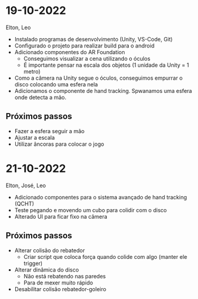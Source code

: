 # 19-10-2022
Elton, Leo

- Instalado programas de desenvolvimento (Unity, VS-Code, Git)
- Configurado o projeto para realizar build para o android
- Adicionado componentes do AR Foundation
  - Conseguimos visualizar a cena utilizando o óculos
  - É importante pensar na escala dos objetos (1 unidade da Unity = 1 metro)
- Como a câmera na Unity segue o óculos, conseguimos empurrar o disco colocando uma esfera nela
- Adicionamos o componente de hand tracking. Spwanamos uma esfera onde detecta a mão.


## Próximos passos
- Fazer a esfera seguir a mão
- Ajustar a escala
- Utilizar âncoras para colocar o jogo


# 21-10-2022
Elton, José, Leo

- Adicionado componentes para o sistema avançado de hand tracking (QCHT)
- Teste pegando e movendo um cubo para colidir com o disco
- Alterado UI para ficar fixo na câmera

## Próximos passos
- Alterar colisão do rebatedor
  - Criar script que coloca força quando colide com algo (manter ele trigger)
- Alterar dinâmica do disco
  - Não está rebatendo nas paredes
  - Para de mexer muito rápido
- Desabilitar colisão rebatedor-goleiro

